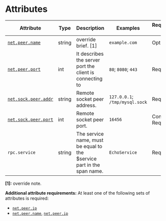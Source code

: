 # Attributes

<!-- semconv grpc.client(full) -->
| Attribute  | Type | Description  | Examples  | Requirement Level |
|---|---|---|---|---|
| [`net.peer.name`](input_general.md) | string | override brief. [1] | `example.com` | Opt-In |
| [`net.peer.port`](input_general.md) | int | It describes the server port the client is connecting to | `80`; `8080`; `443` | Required |
| [`net.sock.peer.addr`](input_general.md) | string | Remote socket peer address. | `127.0.0.1`; `/tmp/mysql.sock` | Required |
| [`net.sock.peer.port`](input_general.md) | int | Remote socket peer port. | `16456` | Conditionally Required: <condition> |
| `rpc.service` | string | The service name, must be equal to the $service part in the span name. | `EchoService` | Required |

**[1]:** override note.

**Additional attribute requirements:** At least one of the following sets of attributes is required:

* [`net.peer.ip`](input_general.md)
* [`net.peer.name`](input_general.md), [`net.peer.ip`](input_general.md)
<!-- endsemconv -->
